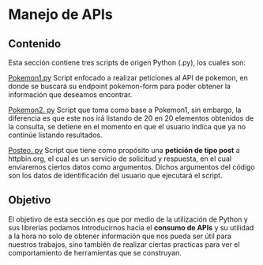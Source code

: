 # Manejo de APIs
## Contenido
Esta sección contiene tres scripts de origen Python (.py), los cuales son:

  [Pokemon1.py](https://github.com/Yaayoo15/PIA/blob/main/Manejo%20de%20APIs/Pokemon1.py)
  Script enfocado a realizar peticiones al API de pokemon, en donde se buscará su endpoint pokemon-form para poder obtener la información que deseamos encontrar.
    
  [ Pokemon2.    py](https://github.com/Yaayoo15/PIA/blob/main/Manejo%20de%20APIs/Pokemon2.py)
  Script que toma como base a Pokemon1, sin embargo, la diferencia es que este nos irá listando de 20 en 20 elementos obtenidos de la consulta, se detiene en el momento en que el usuario indica que ya no continúe listando resultados.
  
  [Posteo.    py](https://github.com/Yaayoo15/PIA/blob/main/Manejo%20de%20APIs/Posteo.py)
Script que tiene como propósito una **petición de tipo post** a httpbin.org, el cual es  un servicio de solicitud y respuesta, en el cual enviaremos ciertos datos como argumentos.
Dichos argumentos del código son los datos de identificación del usuario que ejecutará el script.

## Objetivo
El objetivo de esta sección es que por medio de la utilización de Python y sus librerías podamos introducirnos hacia el **consumo de APIs** y su utilidad a la hora no solo de obtener información que nos pueda ser útil para nuestros trabajos, sino también de realizar ciertas practicas para ver el comportamiento de herramientas que se construyan.

